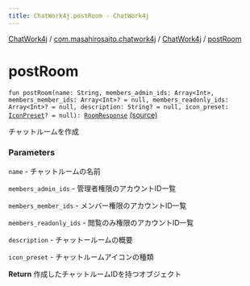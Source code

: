 ```yaml
---
title: ChatWork4j.postRoom - ChatWork4j
---
```


[ChatWork4j](../../index.md) / [com.masahirosaito.chatwork4j](../index.md) / [ChatWork4j](index.md) / [postRoom](.)

# postRoom

`fun postRoom(name: String, members_admin_ids: Array<Int>, members_member_ids: Array<Int>? = null, members_readonly_ids: Array<Int>? = null, description: String? = null, icon_preset: `[`IconPreset`](../-icon-preset/index.md)`? = null): `[`RoomResponse`](../../com.masahirosaito.chatwork4j.data/-room-response/index.md) [(source)](https://github.com/MasahiroSaito/ChatWork4j/tree/master/src/main/kotlin/com/masahirosaito/chatwork4j/ChatWork4j.kt#L138)

チャットルームを作成

### Parameters

`name` - チャットルームの名前

`members_admin_ids` - 管理者権限のアカウントID一覧

`members_member_ids` - メンバー権限のアカウントID一覧

`members_readonly_ids` - 閲覧のみ権限のアカウントID一覧

`description` - チャットールームの概要

`icon_preset` - チャットルームアイコンの種類

**Return**
作成したチャットルームIDを持つオブジェクト

